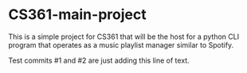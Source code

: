 # CS361-main-project

This is a simple project for CS361 that will be the host for a python CLI program that operates as a music 
playlist manager similar to Spotify. 

Test commits #1 and #2 are just adding this line of text. 



